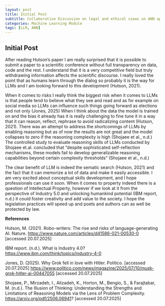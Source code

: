 ```yaml
---
layout: post
title: Initial Post
subtitle: Collaborative Discussion on legal and ethical views on ANN applications
categories: Machine Learning Module
tags: [LLM, ANN]
---
```


## Initial Post

After reading Hutson’s paper I am really surprised that it is possible to submit a paper to a scientific conference without full transparency on data, code and the rest. I understand that it is a very competitive field but truly withdrawing information affects the scientific discourse. I really loved the point that as humans learn through the dialog so probably it is the way for LLMs and I am looking forward to this development (Hutson, 2021).

 

When it comes to risks I really think the biggest risk when it comes to LLMs is that people tend to believe what they see and read and as for example on social media so LLMs can influence such things going forward as elections and not only (Jones, 2025) When I think about the data the model is trained on and the bias it already has it is really challenging to fine tune it in a way that it can reason, reflect, rephrase to avoid radicalizing content (Hutson, 2021). There was an attempt to address the shortcomings of LLMs by enabling reasoning but as of now the results are not great and the model collapses to zero if the reasoning complexity is high (Shojaee et al., n.d.) The controlled study to evaluate reasoning skills of LLMs conducted by Shojaee et.al. concluded that “despite sophisticated self-reflection mechanisms, these models fail to develop generalizable reasoning capabilities beyond certain complexity thresholds” (Shojaee et al., n.d.)

The clear benefit of LLM is indeed the sematic search (Hutson, 2021) and the fact that it can memorize a lot of data and make it easily accessible. I am very excited about conceptual skills development, and I hope professionals can use it soon. When it comes to property indeed there is a question of Intellectual Property, however if we look at it from the perspective of Industry 5.0 and unlocking humankind potential (IBM report, n.d.) it could foster creativity and add value to the society. I hope the legislation practices will speed up and poets and authors can as well be protected by law.

**References**

Hutson, M. (2021). Robo-writers: The rise and risks of language-generating AI. Nature. https://www.nature.com/articles/d41586-021-00530-0 [accessed 20.07.2025]

IBM report. (n.d.). What is Industry 4.0? https://www.ibm.com/think/topics/industry-4-0

Jones, D. (2025). Why Grok fell in love with Hitler. Politico. [accessed 20.07.2025] https://www.politico.com/news/magazine/2025/07/10/musk-grok-hitler-ai-00447055 [accessed 20.07.2025]

Shojaee, P., Mirzadeh, I., Alizadeh, K., Horton, M., Bengio, S., & Farajtabar, M. (n.d.). The Illusion of Thinking: Understanding the Strengths and Limitations of Reasoning Models  via the Lens of Problem Complexity. https://arxiv.org/pdf/2506.06941? [accessed 20.07.2025]





